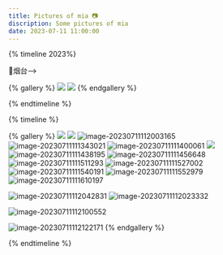 ```yaml
---
title: Pictures of mia 📷
discription: Some pictures of mia
date: 2023-07-11 11:00:00
---
```



<script> 
    let password = prompt ('需要认证！')
    if(password === '1206') {
        alert('认证成功！')
        console.log('认证成功！')
    } else {
        history.go(-1)
    }
 </script> 
 

{% timeline 2023%}
<!-- timeline 07-07 🌞晴 🚄天津南 -----> 🎯烟台-->
{% gallery %}
![](https://yh-blog-photos.oss-cn-beijing.aliyuncs.com/travel/image-20230711111027345.png)
![](https://yh-blog-photos.oss-cn-beijing.aliyuncs.com/travel/image-20230711111041317.png)
{% endgallery %}
<!-- endtimeline -->
{% endtimeline %}

{% timeline %}
<!-- timeline 07-08 ⛅多云 🌊烟台-->
{% gallery %}
![](https://yh-blog-photos.oss-cn-beijing.aliyuncs.com/travel/image-20230711111304156.png)
![](https://yh-blog-photos.oss-cn-beijing.aliyuncs.com/travel/image-20230711111320599.png)
![image-20230711112003165](https://yh-blog-photos.oss-cn-beijing.aliyuncs.com/travel/image-20230711112003165.png)
![image-20230711111343021](https://yh-blog-photos.oss-cn-beijing.aliyuncs.com/travel/image-20230711111343021.png)
![image-20230711111400061](https://yh-blog-photos.oss-cn-beijing.aliyuncs.com/travel/image-20230711111400061.png)
![](https://yh-blog-photos.oss-cn-beijing.aliyuncs.com/travel/image-20230711111419700.png)
![image-20230711111438195](https://yh-blog-photos.oss-cn-beijing.aliyuncs.com/travel/image-20230711111438195.png)
![image-20230711111456648](https://yh-blog-photos.oss-cn-beijing.aliyuncs.com/travel/image-20230711111456648.png)
![image-20230711111511293](https://yh-blog-photos.oss-cn-beijing.aliyuncs.com/travel/image-20230711111511293.png)
![image-20230711111527002](https://yh-blog-photos.oss-cn-beijing.aliyuncs.com/travel/image-20230711111527002.png)
![image-20230711111540191](https://yh-blog-photos.oss-cn-beijing.aliyuncs.com/travel/image-20230711111540191.png)
![image-20230711111552979](https://yh-blog-photos.oss-cn-beijing.aliyuncs.com/travel/image-20230711111552979.png)
![image-20230711111610197](https://yh-blog-photos.oss-cn-beijing.aliyuncs.com/travel/image-20230711111610197.png)

![image-20230711112042831](https://yh-blog-photos.oss-cn-beijing.aliyuncs.com/travel/image-20230711112042831.png)
![image-20230711112023332](https://yh-blog-photos.oss-cn-beijing.aliyuncs.com/travel/image-20230711112023332.png)


![image-20230711112100552](https://yh-blog-photos.oss-cn-beijing.aliyuncs.com/travel/image-20230711112100552.png)

![image-20230711112122171](https://yh-blog-photos.oss-cn-beijing.aliyuncs.com/travel/image-20230711112122171.png)
{% endgallery %}
<!-- endtimeline -->
{% endtimeline %}